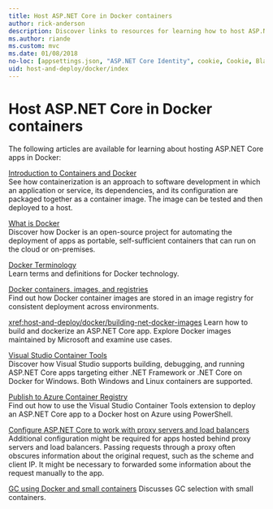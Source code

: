 ```yaml
---
title: Host ASP.NET Core in Docker containers
author: rick-anderson
description: Discover links to resources for learning how to host ASP.NET Core apps in Docker containers.
ms.author: riande
ms.custom: mvc
ms.date: 01/08/2018
no-loc: [appsettings.json, "ASP.NET Core Identity", cookie, Cookie, Blazor, "Blazor Server", "Blazor WebAssembly", "Identity", "Let's Encrypt", Razor, SignalR]
uid: host-and-deploy/docker/index
---
```

# Host ASP.NET Core in Docker containers

The following articles are available for learning about hosting ASP.NET Core apps in Docker:

[Introduction to Containers and Docker](/dotnet/standard/microservices-architecture/container-docker-introduction/index)  
See how containerization is an approach to software development in which an application or service, its dependencies, and its configuration are packaged together as a container image. The image can be tested and then deployed to a host.

[What is Docker](/dotnet/standard/microservices-architecture/container-docker-introduction/docker-defined)  
Discover how Docker is an open-source project for automating the deployment of apps as portable, self-sufficient containers that can run on the cloud or on-premises.

[Docker Terminology](/dotnet/standard/microservices-architecture/container-docker-introduction/docker-terminology)  
Learn terms and definitions for Docker technology.

[Docker containers, images, and registries](/dotnet/standard/microservices-architecture/container-docker-introduction/docker-containers-images-registries)  
Find out how Docker container images are stored in an image registry for consistent deployment across environments.

<xref:host-and-deploy/docker/building-net-docker-images>
Learn how to build and dockerize an ASP.NET Core app. Explore Docker images maintained by Microsoft and examine use cases.

[Visual Studio Container Tools](xref:host-and-deploy/docker/visual-studio-tools-for-docker)  
Discover how Visual Studio supports building, debugging, and running ASP.NET Core apps targeting either .NET Framework or .NET Core on Docker for Windows. Both Windows and Linux containers are supported.

[Publish to Azure Container Registry](/azure/vs-azure-tools-docker-hosting-web-apps-in-docker)  
Find out how to use the Visual Studio Container Tools extension to deploy an ASP.NET Core app to a Docker host on Azure using PowerShell.

[Configure ASP.NET Core to work with proxy servers and load balancers](xref:host-and-deploy/proxy-load-balancer)  
Additional configuration might be required for apps hosted behind proxy servers and load balancers. Passing requests through a proxy often obscures information about the original request, such as the scheme and client IP. It might be necessary to forwarded some information about the request manually to the app.

[GC using Docker and small containers](xref:performance/memory#sc)
Discusses GC selection with small containers.